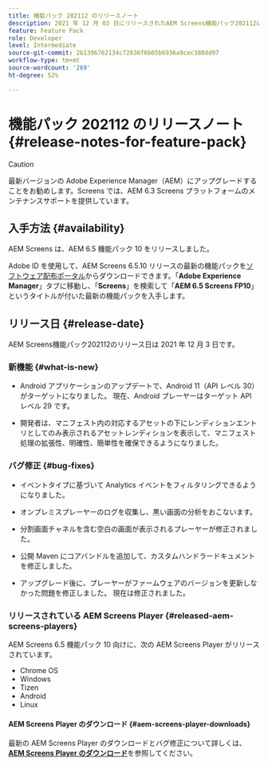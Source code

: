 ```yaml
---
title: 機能パック 202112 のリリースノート
description: 2021 年 12 月 03 日にリリースされたAEM Screens機能パック202112について説明します。
feature: Feature Pack
role: Developer
level: Intermediate
source-git-commit: 2b1396762134c72836f6b05b6936a9cec380dd97
workflow-type: tm+mt
source-wordcount: '269'
ht-degree: 52%

---
```



# 機能パック 202112 のリリースノート {#release-notes-for-feature-pack}

>[!CAUTION]
>最新バージョンの Adobe Experience Manager（AEM）にアップグレードすることをお勧めします。Screens では、AEM 6.3 Screens プラットフォームのメンテナンスサポートを提供しています。

## 入手方法 {#availability}

AEM Screens は、AEM 6.5 機能パック 10 をリリースしました。

Adobe ID を使用して、AEM Screens 6.5.10 リリースの最新の機能パックを[ソフトウェア配布ポータル](https://experience.adobe.com/#/downloads/content/software-distribution/en/aem.html)からダウンロードできます。「**Adobe Experience Manager**」タブに移動し、「**Screens**」を検索して「**AEM 6.5 Screens FP10**」というタイトルが付いた最新の機能パックを入手します。

## リリース日 {#release-date}

AEM Screens機能パック202112のリリース日は 2021 年 12 月 3 日です。

### 新機能 {#what-is-new}

* Android アプリケーションのアップデートで、Android 11（API レベル 30）がターゲットになりました。 現在、Android プレーヤーはターゲット API レベル 29 です。

* 開発者は、マニフェスト内の対応するアセットの下にレンディションエントリとしてのみ表示されるアセットレンディションを表示して、マニフェスト処理の拡張性、明確性、簡単性を確保できるようになりました。

### バグ修正 {#bug-fixes}

* イベントタイプに基づいて Analytics イベントをフィルタリングできるようになりました。

* オンプレミスプレーヤーのログを収集し、黒い画面の分析をおこないます。

* 分割画面チャネルを含む空白の画面が表示されるプレーヤーが修正されました。

* 公開 Maven にコアバンドルを追加して、カスタムハンドラードキュメントを修正しました。

* アップグレード後に、プレーヤーがファームウェアのバージョンを更新しなかった問題を修正しました。 現在は修正されました。


### リリースされている AEM Screens Player {#released-aem-screens-players}

AEM Screens 6.5 機能パック 10 向けに、次の AEM Screens Player がリリースされています。

* Chrome OS
* Windows
* Tizen
* Android
* Linux

#### AEM Screens Player のダウンロード   {#aem-screens-player-downloads}

最新の AEM Screens Player のダウンロードとバグ修正について詳しくは、**[AEM Screens Player のダウンロード](https://download.macromedia.com/screens/index.html)**&#x200B;を参照してください。
